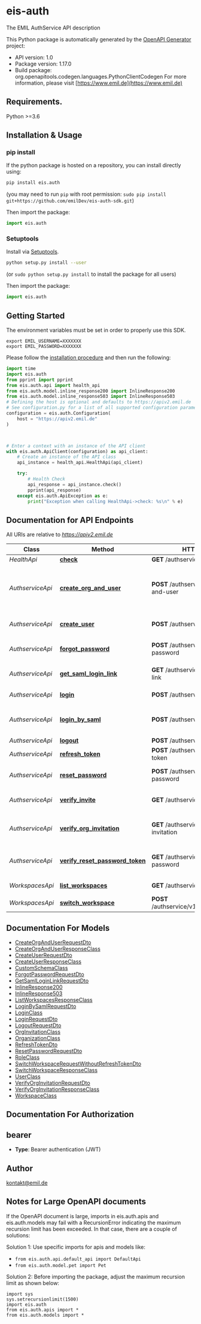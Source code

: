 # eis-auth
The EMIL AuthService API description

This Python package is automatically generated by the [OpenAPI Generator](https://openapi-generator.tech) project:

- API version: 1.0
- Package version: 1.17.0
- Build package: org.openapitools.codegen.languages.PythonClientCodegen
For more information, please visit [https://www.emil.de](https://www.emil.de)

## Requirements.

Python >=3.6

## Installation & Usage
### pip install

If the python package is hosted on a repository, you can install directly using:

```sh
pip install eis.auth
```
(you may need to run `pip` with root permission: `sudo pip install git+https://github.com/emilDev/eis-auth-sdk.git`)

Then import the package:
```python
import eis.auth
```

### Setuptools

Install via [Setuptools](http://pypi.python.org/pypi/setuptools).

```sh
python setup.py install --user
```
(or `sudo python setup.py install` to install the package for all users)

Then import the package:
```python
import eis.auth
```

## Getting Started

The environment variables must be set in order to properly use this SDK.

```shell 
export EMIL_USERNAME=XXXXXXX
export EMIL_PASSWORD=XXXXXXX
```

Please follow the [installation procedure](#installation--usage) and then run the following:

```python
import time
import eis.auth
from pprint import pprint
from eis.auth.api import health_api
from eis.auth.model.inline_response200 import InlineResponse200
from eis.auth.model.inline_response503 import InlineResponse503
# Defining the host is optional and defaults to https://apiv2.emil.de
# See configuration.py for a list of all supported configuration parameters.
configuration = eis.auth.Configuration(
    host = "https://apiv2.emil.de"
)



# Enter a context with an instance of the API client
with eis.auth.ApiClient(configuration) as api_client:
    # Create an instance of the API class
    api_instance = health_api.HealthApi(api_client)

    try:
        # Health Check
        api_response = api_instance.check()
        pprint(api_response)
    except eis.auth.ApiException as e:
        print("Exception when calling HealthApi->check: %s\n" % e)
```

## Documentation for API Endpoints

All URIs are relative to *https://apiv2.emil.de*

Class | Method | HTTP request | Description
------------ | ------------- | ------------- | -------------
*HealthApi* | [**check**](docs/HealthApi.md#check) | **GET** /authservice/health | Health Check
*AuthserviceApi* | [**create_org_and_user**](docs/AuthserviceApi.md#create_org_and_user) | **POST** /authservice/v1/create-org-and-user | Register Organization and User using invitation token
*AuthserviceApi* | [**create_user**](docs/AuthserviceApi.md#create_user) | **POST** /authservice/v1/create-user | Register tenant user after invite
*AuthserviceApi* | [**forgot_password**](docs/AuthserviceApi.md#forgot_password) | **POST** /authservice/v1/forgot-password | Forgot password by tenant
*AuthserviceApi* | [**get_saml_login_link**](docs/AuthserviceApi.md#get_saml_login_link) | **GET** /authservice/v1/saml-login-link | Get SAML login link for tenant
*AuthserviceApi* | [**login**](docs/AuthserviceApi.md#login) | **POST** /authservice/v1/login | Login by tenant
*AuthserviceApi* | [**login_by_saml**](docs/AuthserviceApi.md#login_by_saml) | **POST** /authservice/v1/login/saml | Login by SAML idp provider such as ADFS
*AuthserviceApi* | [**logout**](docs/AuthserviceApi.md#logout) | **POST** /authservice/v1/logout | Logout tenant
*AuthserviceApi* | [**refresh_token**](docs/AuthserviceApi.md#refresh_token) | **POST** /authservice/v1/refresh-token | Refresh token by tenant
*AuthserviceApi* | [**reset_password**](docs/AuthserviceApi.md#reset_password) | **POST** /authservice/v1/reset-password | Change password by tenant
*AuthserviceApi* | [**verify_invite**](docs/AuthserviceApi.md#verify_invite) | **GET** /authservice/v1/verify-invite | Verify tenant user&#39;s invite token
*AuthserviceApi* | [**verify_org_invitation**](docs/AuthserviceApi.md#verify_org_invitation) | **GET** /authservice/v1/verify-org-invitation | Verify a organization&#39;s invitation token
*AuthserviceApi* | [**verify_reset_password_token**](docs/AuthserviceApi.md#verify_reset_password_token) | **GET** /authservice/v1/verify-reset-password | Verify tenant reset password token
*WorkspacesApi* | [**list_workspaces**](docs/WorkspacesApi.md#list_workspaces) | **GET** /authservice/v1/workspaces | List workspaces
*WorkspacesApi* | [**switch_workspace**](docs/WorkspacesApi.md#switch_workspace) | **POST** /authservice/v1/workspaces/switch | Switch workspace


## Documentation For Models

 - [CreateOrgAndUserRequestDto](docs/CreateOrgAndUserRequestDto.md)
 - [CreateOrgAndUserResponseClass](docs/CreateOrgAndUserResponseClass.md)
 - [CreateUserRequestDto](docs/CreateUserRequestDto.md)
 - [CreateUserResponseClass](docs/CreateUserResponseClass.md)
 - [CustomSchemaClass](docs/CustomSchemaClass.md)
 - [ForgotPasswordRequestDto](docs/ForgotPasswordRequestDto.md)
 - [GetSamlLoginLinkRequestDto](docs/GetSamlLoginLinkRequestDto.md)
 - [InlineResponse200](docs/InlineResponse200.md)
 - [InlineResponse503](docs/InlineResponse503.md)
 - [ListWorkspacesResponseClass](docs/ListWorkspacesResponseClass.md)
 - [LoginBySamlRequestDto](docs/LoginBySamlRequestDto.md)
 - [LoginClass](docs/LoginClass.md)
 - [LoginRequestDto](docs/LoginRequestDto.md)
 - [LogoutRequestDto](docs/LogoutRequestDto.md)
 - [OrgInvitationClass](docs/OrgInvitationClass.md)
 - [OrganizationClass](docs/OrganizationClass.md)
 - [RefreshTokenDto](docs/RefreshTokenDto.md)
 - [ResetPasswordRequestDto](docs/ResetPasswordRequestDto.md)
 - [RoleClass](docs/RoleClass.md)
 - [SwitchWorkspaceRequestWithoutRefreshTokenDto](docs/SwitchWorkspaceRequestWithoutRefreshTokenDto.md)
 - [SwitchWorkspaceResponseClass](docs/SwitchWorkspaceResponseClass.md)
 - [UserClass](docs/UserClass.md)
 - [VerifyOrgInvitationRequestDto](docs/VerifyOrgInvitationRequestDto.md)
 - [VerifyOrgInvitationResponseClass](docs/VerifyOrgInvitationResponseClass.md)
 - [WorkspaceClass](docs/WorkspaceClass.md)


## Documentation For Authorization


## bearer

- **Type**: Bearer authentication (JWT)


## Author

kontakt@emil.de


## Notes for Large OpenAPI documents
If the OpenAPI document is large, imports in eis.auth.apis and eis.auth.models may fail with a
RecursionError indicating the maximum recursion limit has been exceeded. In that case, there are a couple of solutions:

Solution 1:
Use specific imports for apis and models like:
- `from eis.auth.api.default_api import DefaultApi`
- `from eis.auth.model.pet import Pet`

Solution 2:
Before importing the package, adjust the maximum recursion limit as shown below:
```
import sys
sys.setrecursionlimit(1500)
import eis.auth
from eis.auth.apis import *
from eis.auth.models import *
```

